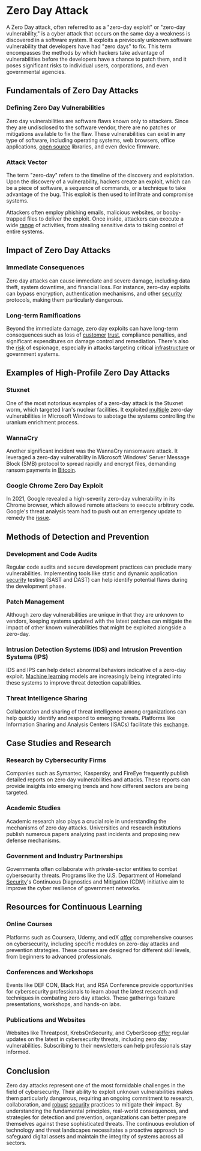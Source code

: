 # Zero Day Attack

A Zero Day attack, often referred to as a "zero-day exploit" or "zero-day vulnerability," is a cyber attack that occurs on the same day a weakness is discovered in a software system. It exploits a previously unknown software vulnerability that developers have had "zero days" to fix. This term encompasses the methods by which hackers take advantage of vulnerabilities before the developers have a chance to patch them, and it poses significant risks to individual users, corporations, and even governmental agencies.

## Fundamentals of Zero Day Attacks

### Defining Zero Day Vulnerabilities
Zero day vulnerabilities are software flaws known only to attackers. Since they are undisclosed to the software vendor, there are no patches or mitigations available to fix the flaw. These vulnerabilities can exist in any type of software, including operating systems, web browsers, office applications, [open source](../o/open_source.md) libraries, and even device firmware.

### Attack Vector
The term "zero-day" refers to the timeline of the discovery and exploitation. Upon the discovery of a vulnerability, hackers create an exploit, which can be a piece of software, a sequence of commands, or a technique to take advantage of the bug. This exploit is then used to infiltrate and compromise systems.

Attackers often employ phishing emails, malicious websites, or booby-trapped files to deliver the exploit. Once inside, attackers can execute a wide [range](../r/range.md) of activities, from stealing sensitive data to taking control of entire systems.

## Impact of Zero Day Attacks

### Immediate Consequences
Zero day attacks can cause immediate and severe damage, including data theft, system downtime, and financial loss. For instance, zero-day exploits can bypass encryption, authentication mechanisms, and other [security](../s/security.md) protocols, making them particularly dangerous.

### Long-term Ramifications
Beyond the immediate damage, zero day exploits can have long-term consequences such as loss of [customer](../c/customer.md) [trust](../t/trust.md), compliance penalties, and significant expenditures on damage control and remediation. There's also the [risk](../r/risk.md) of espionage, especially in attacks targeting critical [infrastructure](../i/infrastructure.md) or government systems.

## Examples of High-Profile Zero Day Attacks

### Stuxnet
One of the most notorious examples of a zero-day attack is the Stuxnet worm, which targeted Iran's nuclear facilities. It exploited [multiple](../m/multiple.md) zero-day vulnerabilities in Microsoft Windows to sabotage the systems controlling the uranium enrichment process.

### WannaCry
Another significant incident was the WannaCry ransomware attack. It leveraged a zero-day vulnerability in Microsoft Windows' Server Message Block (SMB) protocol to spread rapidly and encrypt files, demanding ransom payments in [Bitcoin](../b/bitcoin.md).

### Google Chrome Zero Day Exploit
In 2021, Google revealed a high-severity zero-day vulnerability in its Chrome browser, which allowed remote attackers to execute arbitrary code. Google's threat analysis team had to push out an emergency update to remedy the [issue](../i/issue.md).

## Methods of Detection and Prevention

### Development and Code Audits
Regular code audits and secure development practices can preclude many vulnerabilities. Implementing tools like static and dynamic application [security](../s/security.md) testing (SAST and DAST) can help identify potential flaws during the development phase.

### Patch Management
Although zero day vulnerabilities are unique in that they are unknown to vendors, keeping systems updated with the latest patches can mitigate the impact of other known vulnerabilities that might be exploited alongside a zero-day.

### Intrusion Detection Systems (IDS) and Intrusion Prevention Systems (IPS)
IDS and IPS can help detect abnormal behaviors indicative of a zero-day exploit. [Machine learning](../m/machine_learning.md) models are increasingly being integrated into these systems to improve threat detection capabilities.

### Threat Intelligence Sharing
Collaboration and sharing of threat intelligence among organizations can help quickly identify and respond to emerging threats. Platforms like Information Sharing and Analysis Centers (ISACs) facilitate this [exchange](../e/exchange.md).

## Case Studies and Research

### Research by Cybersecurity Firms
Companies such as Symantec, Kaspersky, and FireEye frequently publish detailed reports on zero day vulnerabilities and attacks. These reports can provide insights into emerging trends and how different sectors are being targeted.

### Academic Studies
Academic research also plays a crucial role in understanding the mechanisms of zero day attacks. Universities and research institutions publish numerous papers analyzing past incidents and proposing new defense mechanisms.

### Government and Industry Partnerships
Governments often collaborate with private-sector entities to combat cybersecurity threats. Programs like the U.S. Department of Homeland [Security](../s/security.md)'s Continuous Diagnostics and Mitigation (CDM) initiative aim to improve the cyber resilience of government networks.

## Resources for Continuous Learning

### Online Courses
Platforms such as Coursera, Udemy, and edX [offer](../o/offer.md) comprehensive courses on cybersecurity, including specific modules on zero-day attacks and prevention strategies. These courses are designed for different skill levels, from beginners to advanced professionals.

### Conferences and Workshops
Events like DEF CON, Black Hat, and RSA Conference provide opportunities for cybersecurity professionals to learn about the latest research and techniques in combating zero day attacks. These gatherings feature presentations, workshops, and hands-on labs.

### Publications and Websites
Websites like Threatpost, KrebsOnSecurity, and CyberScoop [offer](../o/offer.md) regular updates on the latest in cybersecurity threats, including zero day vulnerabilities. Subscribing to their newsletters can help professionals stay informed.

## Conclusion

Zero day attacks represent one of the most formidable challenges in the field of cybersecurity. Their ability to exploit unknown vulnerabilities makes them particularly dangerous, requiring an ongoing commitment to research, collaboration, and [robust](../r/robust.md) [security](../s/security.md) practices to mitigate their impact. By understanding the fundamental principles, real-world consequences, and strategies for detection and prevention, organizations can better prepare themselves against these sophisticated threats. The continuous evolution of technology and threat landscapes necessitates a proactive approach to safeguard digital assets and maintain the integrity of systems across all sectors.